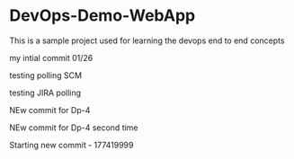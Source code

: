 # DevOps-Demo-WebApp
This is a sample project used for learning the devops end to end concepts

my intial commit 01/26

testing polling SCM

testing JIRA polling

NEw commit for Dp-4

NEw commit for Dp-4 second time

Starting new commit - 177419999
